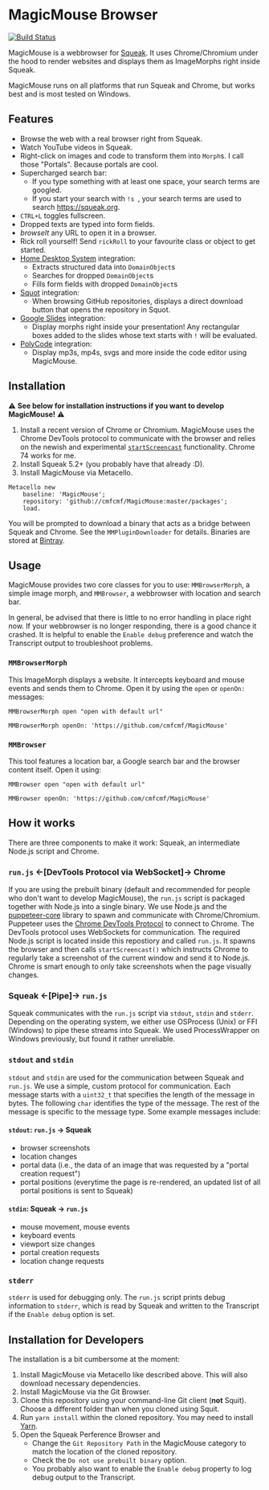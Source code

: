 # MagicMouse Browser

[![Build Status](https://travis-ci.com/cmfcmf/MagicMouse.svg?branch=master)](https://travis-ci.com/cmfcmf/MagicMouse)

MagicMouse is a webbrowser for [Squeak](https://squeak.org). It uses Chrome/Chromium under the hood to render websites and displays them as ImageMorphs right inside Squeak.

MagicMouse runs on all platforms that run Squeak and Chrome, but works best and is most tested on Windows.

## Features

- Browse the web with a real browser right from Squeak.
- Watch YouTube videos in Squeak.
- Right-click on images and code to transform them into `Morph`s. I call those "Portals". Because portals are cool.
- Supercharged search bar:
  - If you type something with at least one space, your search terms are googled.
  - If you start your search with `!s `, your search terms are used to search https://squeak.org.
- `CTRL+L` toggles fullscreen.
- Dropped texts are typed into form fields.
- *browseIt* any URL to open it in a browser.
- Rick roll yourself! Send `rickRoll` to your favourite class or object to get started.
- [Home Desktop System](https://github.com/hpi-swa-lab/home-desktop-system) integration:
  - Extracts structured data into `DomainObject`s
  - Searches for dropped `DomainObject`s
  - Fills form fields with dropped `DomainObject`s
- [Squot](https://github.com/hpi-swa/Squot) integration:
  - When browsing GitHub repositories, displays a direct download button that opens the repository in Squot.
- [Google Slides](https://slides.google.com) integration:
  - Display morphs right inside your presentation! Any rectangular boxes added to the slides whose text starts with `!` will be evaluated.
- [PolyCode](https://github.com/hpi-swa-lab/pp19-6-code-editor) integration:
  - Display mp3s, mp4s, svgs and more inside the code editor using MagicMouse.

## Installation

⚠ **See below for installation instructions if you want to develop MagicMouse!** ⚠

1. Install a recent version of Chrome or Chromium. MagicMouse uses the Chrome DevTools protocol to communicate with the browser and relies on the newish and experimental [`startScreencast`](https://chromedevtools.github.io/devtools-protocol/tot/Page#method-startScreencast) functionality. Chrome 74 works for me.
2. Install Squeak 5.2+ (you probably have that already :D).
3. Install MagicMouse via Metacello.
```smalltalk
Metacello new
	baseline: 'MagicMouse';
	repository: 'github://cmfcmf/MagicMouse:master/packages';
	load.
```

You will be prompted to download a binary that acts as a bridge between Squeak and Chrome. See the `MMPluginDownloader` for details. Binaries are stored at [Bintray](https://bintray.com/cmfcmf/MagicMouse/node-bridge/latest?tab=files#files/).

## Usage

MagicMouse provides two core classes for you to use: `MMBrowserMorph`, a simple image morph, and `MMBrowser`, a webbrowser with location and search bar.

In general, be advised that there is little to no error handling in place right now. If your webbrowser is no longer responding, there is a good chance it crashed. It is helpful to enable the `Enable debug` preference and watch the Transcript output to troubleshoot problems.

### `MMBrowserMorph`

This ImageMorph displays a website. It intercepts keyboard and mouse events and sends them to Chrome.
Open it by using the `open` or `openOn:` messages:

```smalltalk
MMBrowserMorph open "open with default url"

MMBrowserMorph openOn: 'https://github.com/cmfcmf/MagicMouse'
```

### `MMBrowser`

This tool features a location bar, a Google search bar and the browser content itself. Open it using:

```smalltalk
MMBrowser open "open with default url"

MMBrowser openOn: 'https://github.com/cmfcmf/MagicMouse'
```

## How it works

There are three components to make it work: Squeak, an intermediate Node.js script and Chrome.

### `run.js` <-[DevTools Protocol via WebSocket]-> Chrome

If you are using the prebuilt binary (default and recommended for people who don't want to develop MagicMouse), the `run.js` script is packaged together with Node.js into a single binary.
We use Node.js and the [puppeteer-core](https://www.npmjs.com/package/puppeteer-core) library to spawn and communicate with Chrome/Chromium. Puppeteer uses the [Chrome DevTools Protocol](https://chromedevtools.github.io/devtools-protocol/) to connect to Chrome. The DevTools protocol uses WebSockets for communication. The required Node.js script is located inside this repostiory and called `run.js`. It spawns the browser and then calls `startScreencast()` which instructs Chrome to regularly take a screenshot of the current window and send it to Node.js. Chrome is smart enough to only take screenshots when the page visually changes.

### Squeak <-[Pipe]-> `run.js`

Squeak communicates with the `run.js` script via `stdout`, `stdin` and `stderr`. Depending on the operating system, we either use OSProcess (Unix) or FFI (Windows) to pipe these streams into Squeak. We used ProcessWrapper on Windows previously, but found it rather unreliable.

### `stdout` and `stdin`

`stdout` and `stdin` are used for the communication between Squeak and `run.js`. We use a simple, custom protocol for communication. Each message starts with a `uint32_t` that specifies the length of the message in bytes. The following `char` identifies the type of the message. The rest of the message is specific to the message type. Some example messages include:

#### `stdout`: `run.js` -> Squeak

- browser screenshots
- location changes
- portal data (i.e., the data of an image that was requested by a "portal creation request")
- portal positions (everytime the page is re-rendered, an updated list of all portal positions is sent to Squeak)

#### `stdin`: Squeak -> `run.js`

- mouse movement, mouse events
- keyboard events
- viewport size changes
- portal creation requests
- location change requests

### `stderr`

`stderr` is used for debugging only. The `run.js` script prints debug information to `stderr`, which is read by Squeak and written to the Transcript if the `Enable debug` option is set.

## Installation for Developers

The installation is a bit cumbersome at the moment:

1. Install MagicMouse via Metacello like described above. This will also download necessary dependencies.
2. Install MagicMouse via the Git Browser.
3. Clone this repository using your command-line Git client (**not** Squit). Choose a different folder than when you cloned using Squit.
4. Run `yarn install` within the cloned repository. You may need to install [Yarn](https://yarnpkg.com/lang/en/).
5. Open the Squeak Perference Browser and
   - Change the `Git Repository Path` in the MagicMouse category to match the location of the cloned repository.
   - Check the `Do not use prebuilt binary` option.
   - You probably also want to enable the `Enable debug` property to log debug output to the Transcript.
